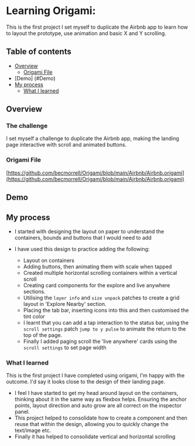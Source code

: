 # Learning Origami: 

This is the first project I set myself to duplicate the Airbnb app to learn how to layout the prototype, use animation and basic X and Y scrolling. 

## Table of contents

- [Overview](#overview)
  - [Origami File](#Origami-File)
- [Demo] (#Demo)
- [My process](#my-process)
  - [What I learned](#what-i-learned)


## Overview

### The challenge

I set myself a challenge to duplicate the Airbnb app, making the landing page interactive with scroll and animated buttons.

### Origami File 

[https://github.com/becmorrell/Origami/blob/main/Airbnb/Airbnb.origami](https://github.com/becmorrell/Origami/blob/main/Airbnb/Airbnb.origami)

## Demo 



## My process

- I started with designing the layout on paper to understand the containers, bounds and buttons that I would need to add

- I have used this design to practice adding the following:
    - Layout on containers
    - Adding buttons, then animating them with scale when tapped
    - Created multiple horizontal scrolling containers within a vertical scroll 
    - Creating card components for the explore and live anywhere sections. 
    - Utilising the `layer info` and `size unpack` patches to create a grid layout in 'Explore Nearby' section. 
    - Placing the tab bar, inserting icons into this and then customised the tint color 
    - I learnt that you can add a tap interaction to the status bar, using the `scroll settings` patch `jump to y pulse` to animate the return to the top of the page. 
    - Finally I added paging scroll the 'live anywhere' cards using the `scroll settings` to set page width



### What I learned

This is the first project I have completed using origami, I'm happy with the outcome. I'd say it looks close to the design of their landing page. 
- I feel I have started to get my head around layout on the containers, thinking about it in the same way as flexbox helps. Ensuring the anchor points, layout direction and auto grow are all correct on the inspector panel. 
- This project helped to consolidate how to create a component and then reuse that within the design, allowing you to quickly change the text/image etc. 
- Finally it has helped to consolidate vertical and horizontal scrolling
